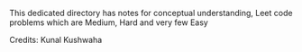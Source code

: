This dedicated directory has notes for conceptual understanding, Leet code problems which are Medium, Hard and very few Easy

Credits: Kunal Kushwaha
